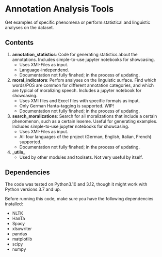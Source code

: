 # Annotation Analysis Tools
Get examples of specific phenomena or perform statistical and linguistic analyses on the dataset.

## Contents
1. **annotation_statistics**: Code for generating statistics about the annotations. Includes simple-to-use jupyter notebooks for showcasing.
   + Uses XMI-Files as input.
   + Language-independend.
   + Documentation not fully finshed; in the process of updating.
2. **moral_indicators**: Perfom analyses on the linguistic surface. Find which words/POS are common for different annotation categories, and which are typical of moralizing speech. Includes a jupyter notebook for showcasing.
   + Uses XMI files and Excel files with specific formats as input.
   + Only German Hanta-tagging is supported. WIP!
   + Documentation not fully finshed; in the process of updating.
3. **search_moralizations**: Search for all moralizations that include a certain phenomenon, such as a certain lexeme. Useful for generating examples. Includes simple-to-use jupyter notebooks for showcasing.
   + Uses XMI-Files as input.
   + All four languages of the project (German, English, Italian, French) supported.
   + Documentation not fully finshed; in the process of updating.
4. **\_utils\_**
   + Used by other modules and toolsets. Not very useful by itself.


## Dependencies
The code was tested on Python3.10 and 3.12, though it might work with Python versions 3.7 and up.

Before running this code, make sure you have the following dependencies installed:
+ NLTK
+ HanTa
+ Spacy
+ xlsxwriter
+ pandas
+ matplotlib
+ scipy
+ numpy

